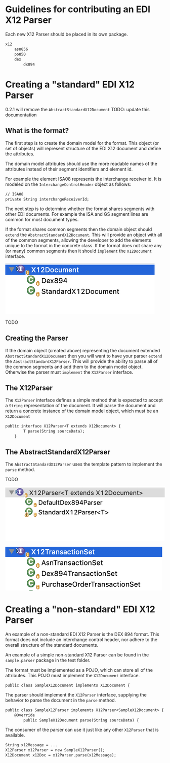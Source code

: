 # Guidelines for contributing an EDI X12 Parser

Each new X12 Parser should be placed in its own package. 

	x12
		asn856
		po850
		dex
			dx894

# Creating a "standard" EDI X12 Parser

0.2.1 will remove the `AbstractStandardX12Document`
TODO: update this documentation 

## What is the format?
The first step is to create the domain model for the format. This object (or set of objects) will represent structure of the EDI X12 document and define the attributes. 

The domain model attributes should use the more readable names of the attributes instead of their segment identifiers and element id. 

For example the element ISA08 represents the interchange receiver id. It is modeled on the `InterchangeControlHeader` object as follows:

	// ISA08
	private String interchangeReceiverId;

The next step is to determine whether the format shares segments with other EDI documents. For example the ISA and GS segment lines are common for most document types.

If the format shares common segments then the domain object should `extend` the `AbstractStandardX12Document`. This will provide an object with all of the common segments, allowing the developer to add the elements unique to the format in the concrete class. If the format does not share any (or many) common segments then it should `implement` the `X12Document` interface. 

![X12Document hierarchy](X12DocHierarchy.png)

TODO

## Creating the Parser
If the domain object (created above) representing the document extended `AbstractStandardX12Document` then you will want to have your parser `extend` the `AbstractStandardX12Parser`. This will provide the ability to parse all of the common segments and add them to the domain model object. Otherwise the parser must `implement` the `X12Parser` interface. 

## The X12Parser
The `X12Parser` interface defines a simple method that is expected to accept a `String` representation of the document. It will parse the document and return a concrete instance of the domain model object, which must be an `X12Document`

	public interface X12Parser<T extends X12Document> {
    		T parse(String sourceData);
    	}

## The AbstractStandardX12Parser
The `AbstractStandardX12Parser` uses the template pattern to implement the `parse` method. 

TODO


![X12Parser hierarchy](X12ParserHierarchy.png)

![X12TransactionSet hierarchy](X12TransactionSetHierarchy.png)

# Creating a "non-standard" EDI X12 Parser
An example of a non-standard EDI X12 Parser is the DEX 894 format. This format does not include an interchange control header, nor adhere to the overall structure of the standard documents.

An example of a simple non-standard X12 Parser can be found in the `sample.parser` package in the test folder. 

The format must be implemented as a POJO, which can store all of the attributes. This POJO must implement the `X12Document` interface.

	public class SampleX12Document implements X12Document {

The parser should implement the `X12Parser` interface, supplying the behavior to parse the document in the `parse` method.  

	public class SampleX12Parser implements X12Parser<SampleX12Document> {
		@Override
    		public SampleX12Document parse(String sourceData) {

The consumer of the parser can use it just like any other `X12Parser` that is available.

	String x12Message = ...
	X12Parser x12Parser = new SampleX12Parser();
	X12Document x12Doc = x12Parser.parse(x12Message);
